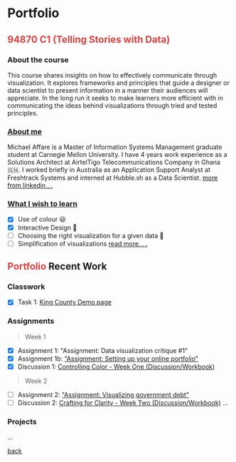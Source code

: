 # Portfolio  
## <span style="color:#E04343">94870 C1 (Telling Stories with Data)</span>

### About the course
This course shares insights on how to effectively communicate through visualization.
It explores frameworks and principles that guide a designer or data scientist to present information in a manner their audiences will appreciate.
In the long run it seeks to make learners more efficient with in communicating the ideas behind visualizations through tried and tested principles.


<div class="flourish-embed flourish-chart" data-src="visualisation/11109444"><script src="https://public.flourish.studio/resources/embed.js"></script></div>

### [About me](../../index.html#about)
Michael Affare is a Master of Information Systems Management graduate student at Carnegie Mellon University. I have 4 years work experience as a Solutions Architect at AirtelTigo Telecommunications Company in Ghana 🇬🇭. I worked briefly in Australia as an Application Support Analyst at Freshtrack Systems and interned at Hubble.sh as a Data Scientist.
[more from linkedin . . ](https://linkedin.com/in/michaelaffare)


### [What I wish to learn](blog/what-i-wish-to-learn.md)
- [x]  Use of colour 😃 
- [x]  Interactive Design 🤩
- [ ]  Choosing the right visualization for a given data 🤔
- [ ]  Simplification of visualizations
[read more. . .](blog/what-i-wish-to-learn.md)

## <span style="color:#E04343">Portfolio</span> Recent Work

### Classwork
- [x]  Task 1: [King County Demo page](classroom/kingcounty.md)

### Assignments
> Week 1
- [x] Assignment 1: "Assignment: Data visualization critique #1"
- [x] Assignment 1b: ["Assignment: Setting up your online portfolio"](../../index.html)
- [x] Discussion 1: [Controlling Color - Week One (Discussion/Workbook)](https://canvas.cmu.edu/courses/29786/discussion_topics/432587?module_item_id=5170516)

> Week 2
- [ ] Assignment 2: ["Assignment: Visualizing government debt"](assignment/assignment2.md)
- [ ] Discussion 2: [Crafting for Clarity - Week Two (Discussion/Workbook)](https://canvas.cmu.edu/courses/29786/discussion_topics/432588?module_item_id=5170547)
...

### Projects


...

[back](../index.html)
